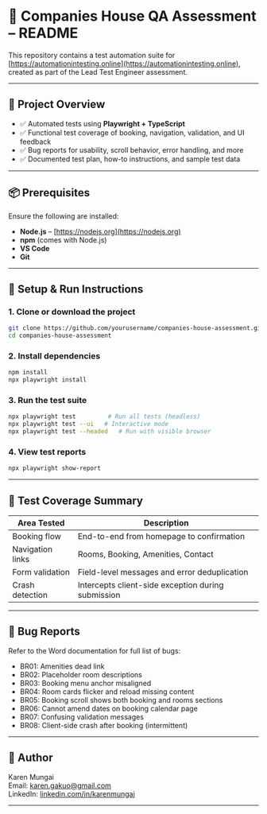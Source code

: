 # 🧪 Companies House QA Assessment – README

This repository contains a test automation suite for [https://automationintesting.online](https://automationintesting.online), created as part of the Lead Test Engineer assessment.

---

## 📁 Project Overview

- ✅ Automated tests using **Playwright + TypeScript**
- ✅ Functional test coverage of booking, navigation, validation, and UI feedback
- ✅ Bug reports for usability, scroll behavior, error handling, and more
- ✅ Documented test plan, how-to instructions, and sample test data

---

## 📦 Prerequisites

Ensure the following are installed:
- **Node.js** – [https://nodejs.org](https://nodejs.org)
- **npm** (comes with Node.js)
- **VS Code** 
- **Git** 

---

## 🚀 Setup & Run Instructions

### 1. Clone or download the project
```bash
git clone https://github.com/yourusername/companies-house-assessment.git
cd companies-house-assessment
```

### 2. Install dependencies
```bash
npm install
npx playwright install
```

### 3. Run the test suite
```bash
npx playwright test         # Run all tests (headless)
npx playwright test --ui   # Interactive mode
npx playwright test --headed   # Run with visible browser
```

### 4. View test reports
```bash
npx playwright show-report
```

---

## 🧪 Test Coverage Summary

| Area Tested         | Description                                           |
|---------------------|-------------------------------------------------------|
| Booking flow        | End-to-end from homepage to confirmation              |
| Navigation links    | Rooms, Booking, Amenities, Contact                   |
| Form validation     | Field-level messages and error deduplication         |
| Crash detection     | Intercepts client-side exception during submission   |

---

## 🐞 Bug Reports
Refer to the Word documentation for full list of bugs:
- BR01: Amenities dead link
- BR02: Placeholder room descriptions
- BR03: Booking menu anchor misaligned
- BR04: Room cards flicker and reload missing content
- BR05: Booking scroll shows both booking and rooms sections
- BR06: Cannot amend dates on booking calendar page
- BR07: Confusing validation messages
- BR08: Client-side crash after booking (intermittent)

---

## 👤 Author
Karen Mungai  
Email: karen.gakuo@gmail.com  
LinkedIn: [linkedin.com/in/karenmungai](https://www.linkedin.com/in/karenmungai)

---
